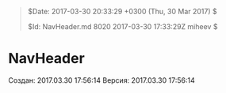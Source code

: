 >
> $Date: 2017-03-30 20:33:29 +0300 (Thu, 30 Mar 2017) $
>
> $Id: NavHeader.md 8020 2017-03-30 17:33:29Z miheev $
>

# NavHeader

Создан: 2017.03.30 17:56:14
Версия: 2017.03.30 17:56:14

